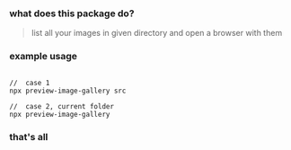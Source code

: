 ### what does this package do?
> list all your images in given directory and open a browser with them



### example usage
```

//  case 1
npx preview-image-gallery src

//  case 2, current folder
npx preview-image-gallery 
```


### that's all
